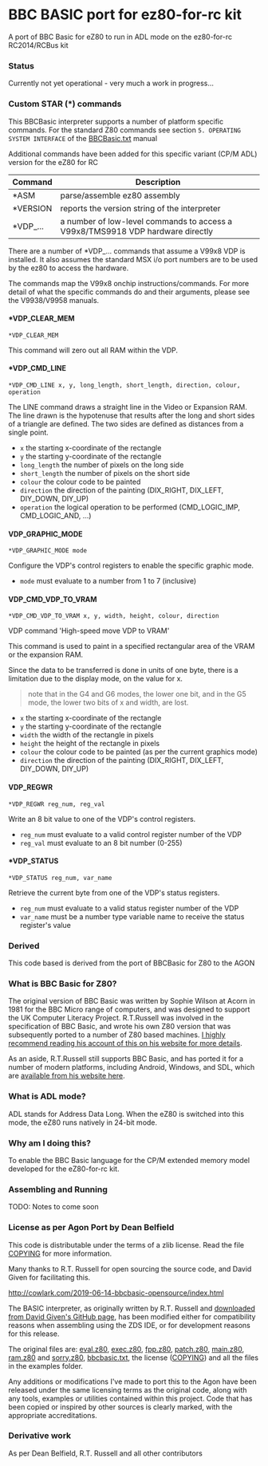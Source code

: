 # BBC BASIC port for ez80-for-rc kit

A port of BBC Basic for eZ80 to run in ADL mode on the ez80-for-rc RC2014/RCBus kit

### Status

Currently not yet operational - very much a work in progress...

### Custom STAR (*) commands

This BBCBasic interpreter supports a number of platform specific commands.  For the standard Z80 commands see section `5. OPERATING SYSTEM INTERFACE` of the [BBCBasic.txt](/bbcbasic.txt) manual

Additional commands have been added for this specific variant (CP/M ADL) version for the eZ80 for RC

| Command | Description |
|---------|-------------|
| *ASM | parse/assemble ez80 assembly |
| *VERSION | reports the version string of the interpreter |
| *VDP_... | a number of low-level commands to access a V99x8/TMS9918 VDP hardware directly |

There are a number of *VDP_... commands that assume a V99x8 VDP is installed.  It also assumes the standard MSX i/o port numbers are to be used by the ez80 to access the hardware.

The commands map the V99x8 onchip instructions/commands.  For more detail of what the specific
commands do and their arguments, please see the V9938/V9958 manuals.

#### *VDP_CLEAR_MEM

`*VDP_CLEAR_MEM`

This command will zero out all RAM within the VDP.

#### *VDP_CMD_LINE

`*VDP_CMD_LINE x, y, long_length, short_length, direction, colour, operation`

The LINE command draws a straight line in the Video or Expansion RAM. The line drawn is the hypotenuse
that results after the long and short sides of a triangle are defined. The two sides are defined as distances from a single point.

* `x` the starting x-coordinate of the rectangle
* `y` the starting y-coordinate of the rectangle
* `long_length` the number of pixels on the long side
* `short_length` the number of pixels on the short side
* `colour` the colour code to be painted
* `direction` the direction of the painting (DIX_RIGHT, DIX_LEFT, DIY_DOWN, DIY_UP)
* `operation` the logical operation to be performed (CMD_LOGIC_IMP, CMD_LOGIC_AND, ...)

#### VDP_GRAPHIC_MODE

`*VDP_GRAPHIC_MODE mode`

Configure the VDP's control registers to enable the specific graphic mode.

* `mode` must evaluate to a number from 1 to 7 (inclusive)

#### VDP_CMD_VDP_TO_VRAM

`*VDP_CMD_VDP_TO_VRAM x, y, width, height, colour, direction`

VDP command 'High-speed move VDP to VRAM'

This command is used to paint in a specified rectangular area of the VRAM or the expansion RAM.

Since the data to be transferred is done in units of one byte, there is a limitation due to the display mode, on the value for x.

> note that in the G4 and G6 modes, the lower one bit, and in the G5 mode, the lower two bits of x and width, are lost.

* `x` the starting x-coordinate of the rectangle
* `y` the starting y-coordinate of the rectangle
* `width` the width of the rectangle in pixels
* `height` the height of the rectangle in pixels
* `colour` the colour code to be painted (as per the current graphics mode)
* `direction` the direction of the painting (DIX_RIGHT, DIX_LEFT, DIY_DOWN, DIY_UP)

#### VDP_REGWR

`*VDP_REGWR reg_num, reg_val`

Write an 8 bit value to one of the VDP's control registers.

* `reg_num` must evaluate to a valid control register number of the VDP
* `reg_val` must evaluate to an 8 bit number (0-255)

#### *VDP_STATUS

`*VDP_STATUS reg_num, var_name`

Retrieve the current byte from one of the VDP's status registers.

* `reg_num` must evaluate to a valid status register number of the VDP
* `var_name` must be a number type variable name to receive the status register's value

### Derived

This code based is derived from the port of BBCBasic for Z80 to the AGON

### What is BBC Basic for Z80?

The original version of BBC Basic was written by Sophie Wilson at Acorn in 1981 for the BBC Micro range of computers, and was designed to support the UK Computer Literacy Project. R.T.Russell was involved in the specification of BBC Basic, and wrote his own Z80 version that was subsequently ported to a number of Z80 based machines. [I highly recommend reading his account of this on his website for more details](http://www.bbcbasic.co.uk/bbcbasic/history.html).

As an aside, R.T.Russell still supports BBC Basic, and has ported it for a number of modern platforms, including Android, Windows, and SDL, which are [available from his website here](https://www.bbcbasic.co.uk/index.html).

### What is ADL mode?

ADL stands for Address Data Long. When the eZ80 is switched into this mode, the eZ80 runs natively in 24-bit mode.

### Why am I doing this?

To enable the BBC Basic language for the CP/M extended memory model developed for the eZ80-for-rc kit.

### Assembling and Running

TODO: Notes to come soon


### License as per Agon Port by Dean Belfield

This code is distributable under the terms of a zlib license. Read the file [COPYING](COPYING) for more information.

Many thanks to R.T. Russell for open sourcing the source code, and David Given for facilitating this.

http://cowlark.com/2019-06-14-bbcbasic-opensource/index.html

The BASIC interpreter, as originally written by R.T. Russell and [downloaded from David Given's GitHub page](https://github.com/davidgiven/cpmish/tree/master/third_party/bbcbasic), has been modified either for compatibility reasons when assembling using the ZDS IDE, or for development reasons for this release.

The original files are: [eval.z80](eval.z80), [exec.z80](exec.z80), [fpp.z80](fpp.z80), [patch.z80](patch.z80), [main.z80](main.z80), [ram.z80](ram.z80) and [sorry.z80](sorry.z80), [bbcbasic.txt](bbcbasic.txt), the license ([COPYING](COPYING)) and all the files in the examples folder.

Any additions or modifications I've made to port this to the Agon have been released under the same licensing terms as the original code, along with any tools, examples or utilities contained within this project. Code that has been copied or inspired by other sources is clearly marked, with the appropriate accreditations.

### Derivative work

As per Dean Belfield, R.T. Russell and all other contributors
